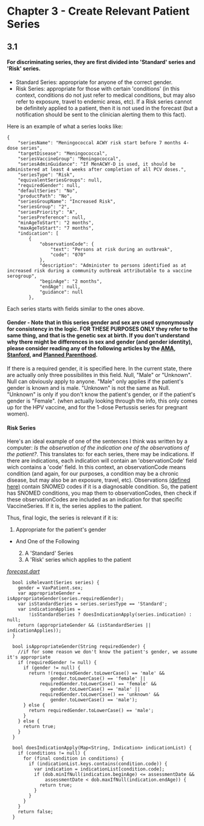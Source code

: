 # Chapter 3 - Create Relevant Patient Series
## 3.1
#### For discriminating series, they are first divided into 'Standard' series and 'Risk' series.
* Standard Series: appropriate for anyone of the correct gender.
* Risk Series: appropriate for those with certain 'conditions' (in this context, conditions do not just refer to medical conditions, but may also refer to exposure, travel to endemic areas, etc). If a Risk series cannot be definitely applied to a patient, then it is not used in the forecast (but a notification should be sent to the clinician alerting them to this fact).

Here is an example of what a series looks like:
```
{
    "seriesName": "Meningococcal ACWY risk start before 7 months 4-dose series",
    "targetDisease": "Meningococcal",
    "seriesVaccineGroup": "Meningococcal",
    "seriesAdminGuidance": "If MenACWY-D is used, it should be administered at least 4 weeks after completion of all PCV doses.",
    "seriesType": "Risk",
    "equivalentSeriesGroups": null,
    "requiredGender": null,
    "defaultSeries": "No",
    "productPath": "No",
    "seriesGroupName": "Increased Risk",
    "seriesGroup": "2",
    "seriesPriority": "A",
    "seriesPreference": null,
    "minAgeToStart": "2 months",
    "maxAgeToStart": "7 months",
    "indication": [
        {
            "observationCode": {
                "text": "Persons at risk during an outbreak",
                "code": "070"
            },
            "description": "Administer to persons identified as at increased risk during a community outbreak attributable to a vaccine serogroup",
            "beginAge": "2 months",
            "endAge": null,
            "guidance": null
        },
```
Each series starts with fields similar to the ones above. 
#### Gender - Note that in this series gender and sex are used synonymously for consistency in the logic. FOR THESE PURPOSES ONLY they refer to the same thing, and that is the genetic sex at birth. If you don't understand why there might be differences in sex and gender (and gender identity), please consider reading any of the following articles by the [AMA](https://journalofethics.ama-assn.org/article/sex-gender-and-why-differences-matter/2008-07), [Stanford](https://stanmed.stanford.edu/2017spring/how-sex-and-gender-which-are-not-the-same-thing-influence-our-health.html), and [Planned Parenthood](https://www.plannedparenthood.org/learn/gender-identity/sex-gender-identity). 

If there is a required gender, it is specified here. In the current state, there are actually only three possibilites in this field. Null, "Male" or "Unknown". Null can obviously apply to anyone. "Male" only applies if the patient's gender is known and is male. "Unknown" is not the same as Null. "Unknown" is only if you don't know the patient's gender, or if the patient's gender is "Female". (when actually looking through the info, this only comes up for the HPV vaccine, and for the 1-dose Pertussis series for pregnant women).

#### Risk Series
Here's an ideal example of one of the sentences I think was written by a computer: *Is the observation of the indication one of the observations of the patient?*. This translates to: for each series, there may be indications. If there are indications, each indication will contain an 'observationCode' field wich contains a 'code' field. In this context, an observationCode means condition (and again, for our purposes, a condition may be a chronic disease, but may also be an exposure, travel, etc). Observations [(defined here)](https://github.com/Dokotela/FhirVCA/blob/master/lib/features/immunizationForecast/data/datasources/scheduleSupportingData/observations.json) contain SNOMED codes if it is a diagnosable condition. So, the patient has SNOMED conditions, you map them to observationCodes, then check if these observationCodes are included as an indication for that specific VaccineSeries. If it is, the series applies to the patient.

Thus, final logic, the series is relevant if it is:
1. Appropriate for the patient's gender
* And One of the Following

    2. A 'Standard' Series
    3. A 'Risk' series which applies to the patient

[*forecast.dart*](https://github.com/Dokotela/FhirVCA/blob/master/lib/domain/immunizationForecast/forecast/forecast.dart)
```
  bool isRelevant(Series series) {
    gender = VaxPatient.sex;
    var appropriateGender = isAppropriateGender(series.requiredGender);
    var isStandardSeries = series.seriesType == 'Standard';
    var indicationApplies =
        !isStandardSeries ? doesIndicationApply(series.indication) : null;
    return (appropriateGender && (isStandardSeries || indicationApplies));
  }

  bool isAppropriateGender(String requiredGender) {
    //if for some reason we don't know the patient's gender, we assume it's appropriate
    if (requiredGender != null) {
      if (gender != null) {
        return !(requiredGender.toLowerCase() == 'male' &&
                gender.toLowerCase() == 'female' ||
            requiredGender.toLowerCase() == 'female' &&
                gender.toLowerCase() == 'male' ||
            requiredGender.toLowerCase() == 'unknown' &&
                gender.toLowerCase() == 'male');
      } else {
        return requiredGender.toLowerCase() == 'male';
      }
    } else {
      return true;
    }
  }

  bool doesIndicationApply(Map<String, Indication> indicationList) {
    if (conditions != null) {
      for (final condition in conditions) {
        if (indicationList.keys.contains(condition.code)) {
          var indication = indicationList[condition.code];
          if (dob.minIfNull(indication.beginAge) <= assessmentDate &&
              assessmentDate < dob.maxIfNull(indication.endAge)) {
            return true;
          }
        }
      }
    }
    return false;
  }
```


